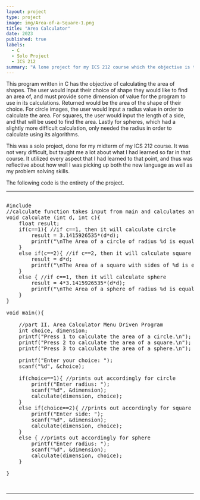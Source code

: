 ```yaml
---
layout: project
type: project
image: img/Area-of-a-Square-1.png
title: "Area Calculator"
date: 2023
published: true
labels:
  - C
  - Solo Project
  - ICS 212
summary: "A lone project for my ICS 212 course which the objective is to calculate the areas of shapes."
---
```


This program written in C has the objective of calculating the area of shapes. The user would input their choice of shape they would like to find an area of, and must provide some dimension of value for the program to use in its calculations. Returned would be the area of the shape of their choice. For circle images, the user would input a radius value in order to calculate the area. For squares, the user would input the length of a side, and that will be used to find the area. Lastly for spheres, which had a slightly more difficult calculation, only needed the radius in order to calculate using its algorithms. 

This was a solo project, done for my midterm of my ICS 212 course. It was not very difficult, but taught me a lot about what I had learned so far in that course. It utilized every aspect that I had learned to that point, and thus was reflective about how well I was picking up both the new language as well as my problem solving skills.  

The following code is the entirety of the project. 

<hr>

<pre>

#include <stdio.h>
//calculate function takes input from main and calculates and prints the result.
void calculate (int d, int c){
    float result;
    if(c==1){ //if c==1, then it will calculate circle
        result = 3.1415926535*(d*d);
        printf("\nThe Area of a circle of radius %d is equal to:\n%.1f", d, result);
    }
    else if(c==2){ //if c==2, then it will calculate square
        result = d*d;
        printf("\nThe Area of a square with sides of %d is equal to:\n%.1f", d, result);
    }
    else { //if c==1, then it will calculate sphere
        result = 4*3.1415926535*(d*d);
        printf("\nThe Area of a sphere of radius %d is equal to:\n%.1f", d, result);
    }
}

void main(){
    
    //part II. Area Calculator Menu Driven Program
    int choice, dimension;
    printf("Press 1 to calculate the area of a circle.\n");
    printf("Press 2 to calculate the area of a square.\n");
    printf("Press 3 to calculate the area of a sphere.\n");

    printf("Enter your choice: ");
    scanf("%d", &choice);

    if(choice==1){ //prints out accordingly for circle
        printf("Enter radius: ");
        scanf("%d", &dimension);
        calculate(dimension, choice);
    }
    else if(choice==2){ //prints out accordingly for square
        printf("Enter side: ");
        scanf("%d", &dimension);
        calculate(dimension, choice);
    }
    else { //prints out accordingly for sphere
        printf("Enter radius: ");
        scanf("%d", &dimension);
        calculate(dimension, choice);
    }

}

  
</pre>

<hr>

